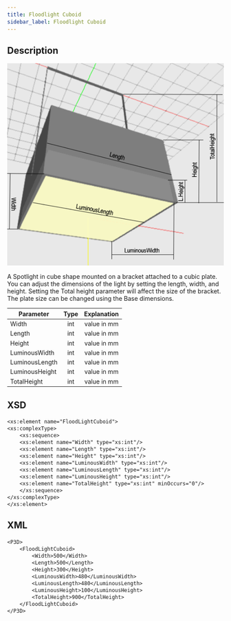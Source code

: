 ```yaml
---
title: Floodlight Cuboid
sidebar_label: Floodlight Cuboid
---
```


## Description

![Floodlight Cylinder](./doc_images/FloodLightCuboid.PNG) 


A Spotlight in cube shape mounted on a bracket attached to a cubic plate. You can adjust the dimensions of the light by setting the length, width, and height. Setting the Total height parameter will affect the size of the bracket. The plate size can be changed using the Base dimensions.

| Parameter| Type | Explanation |
|----------|:--:|:-:|
| Width | int |  value in mm  |
| Length | int |value in mm|
| Height | int | value in mm |
| LuminousWidth | int |  value in mm |
| LuminousLength | int | value in mm |
| LuminousHeight | int |  value in mm |
| TotalHeight | int |  value in mm  |

## XSD
       
	<xs:element name="FloodLightCuboid">
	<xs:complexType>
		<xs:sequence>
		<xs:element name="Width" type="xs:int"/>
		<xs:element name="Length" type="xs:int"/>
		<xs:element name="Height" type="xs:int"/>
		<xs:element name="LuminousWidth" type="xs:int"/>
		<xs:element name="LuminousLength" type="xs:int"/>
		<xs:element name="LuminousHeight" type="xs:int"/>
		<xs:element name="TotalHeight" type="xs:int" minOccurs="0"/>
		</xs:sequence>
	</xs:complexType>
	</xs:element> 

## XML
	<P3D>
		<FloodLightCuboid>
			<Width>500</Width>
			<Length>500</Length>
			<Height>300</Height>
			<LuminousWidth>480</LuminousWidth>
			<LuminousLength>480</LuminousLength>
			<LuminousHeight>100</LuminousHeight>
			<TotalHeight>900</TotalHeight>
		</FloodLightCuboid>
	</P3D>